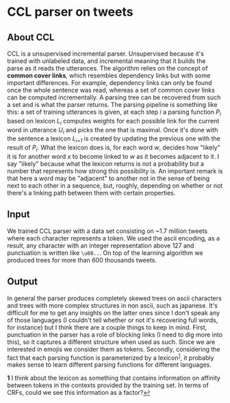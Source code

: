 # CCL parser on tweets

## About CCL

CCL is a unsupervised incremental parser. Unsupervised because it's trained with unlabeled data, and incremental meaning that it builds the parse as it reads the utterances. The algorithm relies on the concept of **common cover links**, which resembles dependency links but with some important differences. For example, dependency links can only be found once the whole sentence was read, whereas a set of common cover links can be computed incrementally. A parsing tree can be recovered from such a set and is what the parser returns.
The parsing pipeline is something like this: a set of training utterances is given, at each step _i_ a parsing function _P<sub>i_ based on lexicon _L<sub>i_ computes weights for each possible link for the current word in utterance _U<sub>i_ and picks the one that is maximal. Once it's done with the sentence a lexicon _L<sub>i+1_ is created by updating the previous one with the result of _P<sub>i_. 
What the lexicon does is, for each word _w_, decides how "likely" it is for another word _x_ to become linked to _w_ as it becomes adjacent to it. I say "likely" because what the lexicon returns is not a probability but a number that represents how strong this possibility is. An important remark is that here a word may be "adjacent" to another not in the sense of being next to each other in a sequence, but, roughly, depending on whether or not there's a linking path between them with certain properties. 

## Input

We trained CCL parser with a data set consisting on ~1.7 million tweets where each character represents a token. We used the ascii encoding, as a result, any character with an integer representation above 127 and punctuation is written like ```\u00..```.
On top of the learning algorithm we produced trees for more than 600 thousands tweets.

## Output

In general the parser produces completely skewed trees on ascii characters and trees with more complex structures in non ascii, such as japanese. It's difficult for me to get any insights on the latter ones since I don't speak any of those languages (I couldn't tell whether or not it's recovering full words, for instance) but I think there are a couple things to keep in mind. First, punctuation in the parser has a role of blocking links (I need to dig more into this), so it captures a different structure when used as such. Since we are interested in emojis we consider them as tokens. Secondly, considering the fact that each parsing function is parameterized by a lexicon<sup id="a1">[1](#f1)</sup>, it probably makes sense to learn different parsing functions for different languages.

<b id="f1">1</b> I think about the lexicon as something that contains information on affinity between tokens in the contexts provided by the training set. In terms of CRFs, could we see this information as a factor?[↩](#a1)
